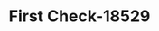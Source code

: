 ---
f_zip-code: 75001
f_state-code: TX
title: First Check-18529
f_phone: 972-980-9676
f_city-only: Addison
f_address: 15058 Beltway Dr Addison
f_location-unique-id: '18529'
slug: first-check-18529
updated-on: '2024-05-30T13:46:58.046Z'
created-on: '2024-05-30T13:36:59.803Z'
published-on: '2024-05-30T13:54:32.469Z'
f_city-state: cms/city/addison-tx.md
f_company: cms/company/first-check.md
f_state: cms/state/texas.md
layout: '[payday-loan].html'
tags: payday-loan
---